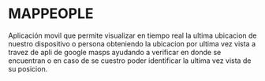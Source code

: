 # MAPPEOPLE

Aplicación movil que permite visualizar en tiempo real  la ultima ubicacion de nuestro dispositivo o  persona  obteniendo la ubicacion por ultima vez vista a travez de apli de google masps ayudando a verificar en donde se encuentran o en caso de  se cuestro poder identificar la ultima vez vista de su posicion.
